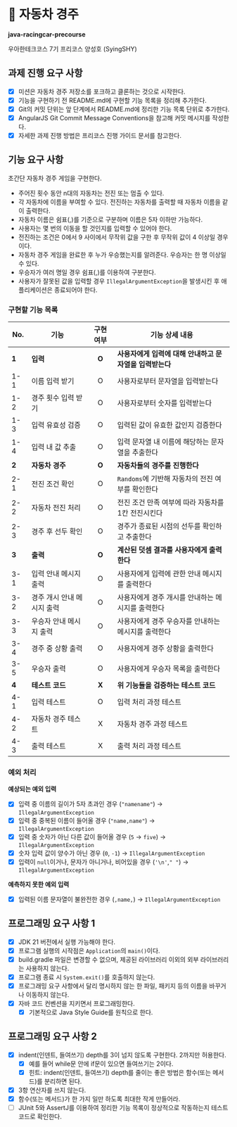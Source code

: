 # :car: 자동차 경주
**java-racingcar-precourse**

우아한테크코스 7기 프리코스 양성호 (SyingSHY)

## 과제 진행 요구 사항
- [X] 미션은 자동차 경주 저장소를 포크하고 클론하는 것으로 시작한다.
- [X] 기능을 구현하기 전 README.md에 구현할 기능 목록을 정리해 추가한다.
- [X] Git의 커밋 단위는 앞 단계에서 README.md에 정리한 기능 목록 단위로 추가한다.
- [X] AngularJS Git Commit Message Conventions을 참고해 커밋 메시지를 작성한다.
- [X] 자세한 과제 진행 방법은 프리코스 진행 가이드 문서를 참고한다.

## 기능 요구 사항
초간단 자동차 경주 게임을 구현한다.
- 주어진 횟수 동안 n대의 자동차는 전진 또는 멈출 수 있다.
- 각 자동차에 이름을 부여할 수 있다. 전진하는 자동차를 출력할 때 자동차 이름을 같이 출력한다.
- 자동차 이름은 쉼표(,)를 기준으로 구분하며 이름은 5자 이하만 가능하다.
- 사용자는 몇 번의 이동을 할 것인지를 입력할 수 있어야 한다.
- 전진하는 조건은 0에서 9 사이에서 무작위 값을 구한 후 무작위 값이 4 이상일 경우이다.
- 자동차 경주 게임을 완료한 후 누가 우승했는지를 알려준다. 우승자는 한 명 이상일 수 있다.
- 우승자가 여러 명일 경우 쉼표(,)를 이용하여 구분한다.
- 사용자가 잘못된 값을 입력할 경우 `IllegalArgumentException`을 발생시킨 후 애플리케이션은 종료되어야 한다.

### 구현할 기능 목록
| No.   | 기능              | 구현 여부 | 기능 상세 내용                         |
|-------|-----------------|:-----:|----------------------------------|
| **1** | **입력**          | **O** | **사용자에게 입력에 대해 안내하고 문자열을 입력받는다** |
| 1-1   | 이름 입력 받기        |   O   | 사용자로부터 문자열을 입력받는다                |
| 1-2   | 경주 횟수 입력 받기     |   O   | 사용자로부터 숫자를 입력받는다                 |
| 1-3   | 입력 유효성 검증       |   O   | 입력된 값이 유효한 값인지 검증한다              |
| 1-4   | 입력 내 값 추출       |   O   | 입력 문자열 내 이름에 해당하는 문자열을 추출한다      |
| **2** | **자동차 경주**      | **O** | **자동차들의 경주를 진행한다**               |
| 2-1   | 전진 조건 확인        |   O   | `Randoms`에 기반해 자동차의 전진 여부를 확인한다  |
| 2-2   | 자동차 전진 처리       |   O   | 전진 조건 만족 여부에 따라 자동차를 1칸 전진시킨다    |
| 2-3   | 경주 후 선두 확인      |   O   | 경주가 종료된 시점의 선두를 확인하고 추출한다        |  
| **3** | **출력**          | **O** | **계산된 덧셈 결과를 사용자에게 출력한다**        |
| 3-1   | 입력 안내 메시지 출력    |   O   | 사용자에게 입력에 관한 안내 메시지를 출력한다        |
| 3-2   | 경주 개시 안내 메시지 출력 |   O   | 사용자에게 경주 개시를 안내하는 메시지를 출력한다      |
| 3-3   | 우승자 안내 메시지 출력   |   O   | 사용자에게 경주 우승자를 안내하는 메시지를 출력한다     |
| 3-4   | 경주 중 상황 출력      |   O   | 사용자에게 경주 상황을 출력한다                |
| 3-5   | 우승자 출력          |   O   | 사용자에게 우승자 목록을 출력한다               |
| **4** | **테스트 코드**      | **X** | **위 기능들을 검증하는 테스트 코드**           |
| 4-1   | 입력 테스트          |   O   | 입력 처리 과정 테스트                     |
| 4-2   | 자동차 경주 테스트      |   X   | 자동차 경주 과정 테스트                    |
| 4-3   | 출력 테스트          |   X   | 출력 처리 과정 테스트                     |

### 예외 처리
**예상되는 예외 입력**
- [X] 입력 중 이름의 길이가 5자 초과인 경우 (`"namename"`) &rarr; `IllegalArgumentException`
- [X] 입력 중 중복된 이름이 들어올 경우 (`"name,name"`) &rarr; `IllegalArgumentException`
- [X] 입력 중 숫자가 아닌 다른 값이 들어올 경우 (`5` &rarr; `five`) &rarr; `IllegalArgumentException`
- [X] 숫자 입력 값이 양수가 아닌 경우 (`0`, `-1`) &rarr; `IllegalArgumentException`
- [X] 입력이 `null`이거나, 문자가 아니거나, 비어있을 경우 (`'\n'`,`" "`) &rarr; `IllegalArgumentException`

**예측하지 못한 예외 입력**
- [X] 입력된 이름 문자열이 불완전한 경우 (`,name,`) &rarr; `IllegalArgumentException`

## 프로그래밍 요구 사항 1
- [X] JDK 21 버전에서 실행 가능해야 한다.
- [X] 프로그램 실행의 시작점은 `Application`의 `main()`이다.
- [X] build.gradle 파일은 변경할 수 없으며, 제공된 라이브러리 이외의 외부 라이브러리는 사용하지 않는다.
- [X] 프로그램 종료 시 `System.exit()`를 호출하지 않는다.
- [X] 프로그래밍 요구 사항에서 달리 명시하지 않는 한 파일, 패키지 등의 이름을 바꾸거나 이동하지 않는다.
- [X] 자바 코드 컨벤션을 지키면서 프로그래밍한다.
    - [X] 기본적으로 Java Style Guide를 원칙으로 한다.

## 프로그래밍 요구 사항 2
- [X] indent(인덴트, 들여쓰기) depth를 3이 넘지 않도록 구현한다. 2까지만 허용한다.
  - [X] 예를 들어 while문 안에 if문이 있으면 들여쓰기는 2이다.
  - [X] 힌트: indent(인덴트, 들여쓰기) depth를 줄이는 좋은 방법은 함수(또는 메서드)를 분리하면 된다.
- [X] 3항 연산자를 쓰지 않는다.
- [X] 함수(또는 메서드)가 한 가지 일만 하도록 최대한 작게 만들어라.
- [ ] JUnit 5와 AssertJ를 이용하여 정리한 기능 목록이 정상적으로 작동하는지 테스트 코드로 확인한다.
